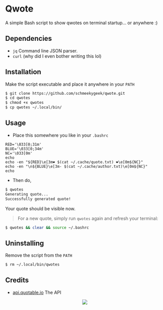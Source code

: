 # Qwote

A simple Bash script to show qwotes on terminal startup... or anywhere :)

## Dependencies
- `jq` Command line JSON parser.
- `curl` (why did I even bother writing this lol)

## Installation
Make the script executable and place it anywhere in your `PATH`

```bash
$ git clone https://github.com/schmeekygeek/qwote.git
$ cd qwotes
$ chmod +x qwotes
$ cp qwotes ~/.local/bin/
```

## Usage
- Place this somewhere you like in your `.bashrc`
```
RED='\033[0;31m'
BLUE='\033[0;34m'
NC='\033[0m'
echo
echo -en "${RED}\e[3m❤ $(cat ~/.cache/quote.txt) ❤\e[0m${NC}"
echo -en "\n${BLUE}\e[3m- $(cat ~/.cache/author.txt)\e[0m${NC}"
echo
```

- Then do,
```bash
$ qwotes
Generating quote...
Successfully generated quote!
```

Your quote should be visible now.

> For a new quote, simply run `qwotes` again and refresh your terminal:
```bash
$ qwotes && clear && source ~/.bashrc
```

## Uninstalling
Remove the script from the `PATH`

```bash
$ rm ~/.local/bin/qwotes
```

## Credits
- [api.quotable.io](https://api.quotable.io) The API

<p align="center"><img src="https://img.shields.io/static/v1.svg?style=for-the-badge&label=License&message=GPL&logoColor=d9e0ee&colorA=302d41&colorB=c9cbff"/></a></p>
